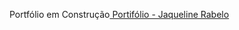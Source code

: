 Portfólio em Construção<a href="https://jaquelinerabelo.github.io/MeuPortfolio/" target="_blank"> Portifólio - Jaqueline Rabelo</a>
